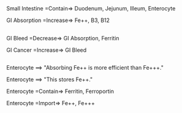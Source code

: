##

Small Intestine =Contain=> Duodenum, Jejunum, Illeum, Enterocyte

GI Absorption =Increase=> Fe++, B3, B12

##

GI Bleed =Decrease=> GI Absorption, Ferritin

GI Cancer =Increase=> GI Bleed

##

Enterocyte ==> "Absorbing Fe++ is more efficient than Fe+++."

Enterocyte ==> "This stores Fe++."

Enterocyte =Contain=> Ferritin, Ferroportin

Enterocyte =Import=> Fe++, Fe+++
